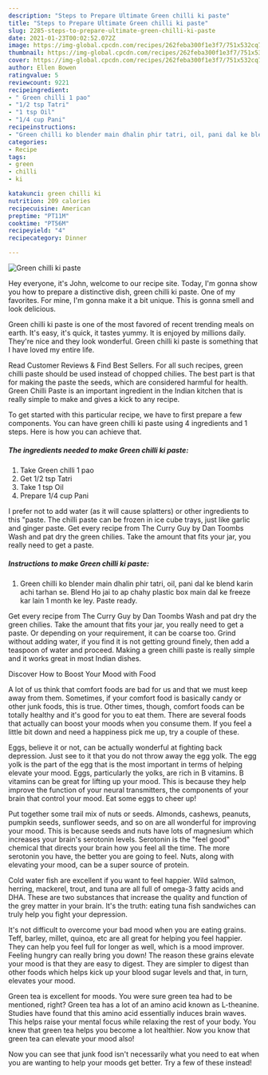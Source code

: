 ```yaml
---
description: "Steps to Prepare Ultimate Green chilli ki paste"
title: "Steps to Prepare Ultimate Green chilli ki paste"
slug: 2285-steps-to-prepare-ultimate-green-chilli-ki-paste
date: 2021-01-23T00:02:52.072Z
image: https://img-global.cpcdn.com/recipes/262feba300f1e3f7/751x532cq70/green-chilli-ki-paste-recipe-main-photo.jpg
thumbnail: https://img-global.cpcdn.com/recipes/262feba300f1e3f7/751x532cq70/green-chilli-ki-paste-recipe-main-photo.jpg
cover: https://img-global.cpcdn.com/recipes/262feba300f1e3f7/751x532cq70/green-chilli-ki-paste-recipe-main-photo.jpg
author: Ellen Bowen
ratingvalue: 5
reviewcount: 9221
recipeingredient:
- " Green chilli 1 pao"
- "1/2 tsp Tatri"
- "1 tsp Oil"
- "1/4 cup Pani"
recipeinstructions:
- "Green chilli ko blender main dhalin phir tatri, oil, pani dal ke blend karin achi tarhan se. Blend Ho jai to ap chahy plastic box main dal ke freeze kar lain 1 month ke ley. Paste ready."
categories:
- Recipe
tags:
- green
- chilli
- ki

katakunci: green chilli ki 
nutrition: 209 calories
recipecuisine: American
preptime: "PT11M"
cooktime: "PT56M"
recipeyield: "4"
recipecategory: Dinner

---
```



![Green chilli ki paste](https://img-global.cpcdn.com/recipes/262feba300f1e3f7/751x532cq70/green-chilli-ki-paste-recipe-main-photo.jpg)

Hey everyone, it's John, welcome to our recipe site. Today, I'm gonna show you how to prepare a distinctive dish, green chilli ki paste. One of my favorites. For mine, I'm gonna make it a bit unique. This is gonna smell and look delicious.

Green chilli ki paste is one of the most favored of recent trending meals on earth. It's easy, it's quick, it tastes yummy. It is enjoyed by millions daily. They're nice and they look wonderful. Green chilli ki paste is something that I have loved my entire life.

Read Customer Reviews &amp; Find Best Sellers. For all such recipes, green chilli paste should be used instead of chopped chilies. The best part is that for making the paste the seeds, which are considered harmful for health. Green Chilli Paste is an important ingredient in the Indian kitchen that is really simple to make and gives a kick to any recipe.


To get started with this particular recipe, we have to first prepare a few components. You can have green chilli ki paste using 4 ingredients and 1 steps. Here is how you can achieve that.

<!--inarticleads1-->

##### The ingredients needed to make Green chilli ki paste:

1. Take  Green chilli 1 pao
1. Get 1/2 tsp Tatri
1. Take 1 tsp Oil
1. Prepare 1/4 cup Pani


I prefer not to add water (as it will cause splatters) or other ingredients to this &#34;paste. The chilli paste can be frozen in ice cube trays, just like garlic and ginger paste. Get every recipe from The Curry Guy by Dan Toombs Wash and pat dry the green chilies. Take the amount that fits your jar, you really need to get a paste. 

<!--inarticleads2-->

##### Instructions to make Green chilli ki paste:

1. Green chilli ko blender main dhalin phir tatri, oil, pani dal ke blend karin achi tarhan se. Blend Ho jai to ap chahy plastic box main dal ke freeze kar lain 1 month ke ley. Paste ready.


Get every recipe from The Curry Guy by Dan Toombs Wash and pat dry the green chilies. Take the amount that fits your jar, you really need to get a paste. Or depending on your requirement, it can be coarse too. Grind without adding water, if you find it is not getting ground finely, then add a teaspoon of water and proceed. Making a green chilli paste is really simple and it works great in most Indian dishes. 

Discover How to Boost Your Mood with Food


A lot of us think that comfort foods are bad for us and that we must keep away from them. Sometimes, if your comfort food is basically candy or other junk foods, this is true. Other times, though, comfort foods can be totally healthy and it's good for you to eat them. There are several foods that actually can boost your moods when you consume them. If you feel a little bit down and need a happiness pick me up, try a couple of these.

Eggs, believe it or not, can be actually wonderful at fighting back depression. Just see to it that you do not throw away the egg yolk. The egg yolk is the part of the egg that is the most important in terms of helping elevate your mood. Eggs, particularly the yolks, are rich in B vitamins. B vitamins can be great for lifting up your mood. This is because they help improve the function of your neural transmitters, the components of your brain that control your mood. Eat some eggs to cheer up!

Put together some trail mix of nuts or seeds. Almonds, cashews, peanuts, pumpkin seeds, sunflower seeds, and so on are all wonderful for improving your mood. This is because seeds and nuts have lots of magnesium which increases your brain's serotonin levels. Serotonin is the "feel good" chemical that directs your brain how you feel all the time. The more serotonin you have, the better you are going to feel. Nuts, along with elevating your mood, can be a super source of protein.

Cold water fish are excellent if you want to feel happier. Wild salmon, herring, mackerel, trout, and tuna are all full of omega-3 fatty acids and DHA. These are two substances that increase the quality and function of the grey matter in your brain. It's the truth: eating tuna fish sandwiches can truly help you fight your depression. 

It's not difficult to overcome your bad mood when you are eating grains. Teff, barley, millet, quinoa, etc are all great for helping you feel happier. They can help you feel full for longer as well, which is a mood improver. Feeling hungry can really bring you down! The reason these grains elevate your mood is that they are easy to digest. They are simpler to digest than other foods which helps kick up your blood sugar levels and that, in turn, elevates your mood.

Green tea is excellent for moods. You were sure green tea had to be mentioned, right? Green tea has a lot of an amino acid known as L-theanine. Studies have found that this amino acid essentially induces brain waves. This helps raise your mental focus while relaxing the rest of your body. You knew that green tea helps you become a lot healthier. Now you know that green tea can elevate your mood also!

Now you can see that junk food isn't necessarily what you need to eat when you are wanting to help your moods get better. Try a few of these instead!

